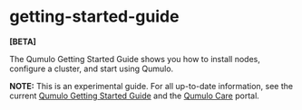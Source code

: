 # getting-started-guide
**[BETA]**

The Qumulo Getting Started Guide shows you how to install nodes, configure a cluster, and start using Qumulo.

**NOTE:** This is an experimental guide. For all up-to-date information, see the current [Qumulo Getting Started Guide](https://care.qumulo.com/hc/en-us/articles/360011321773-Qumulo-Getting-Started-Guide) and the [Qumulo Care](https://care.qumulo.com/) portal.
